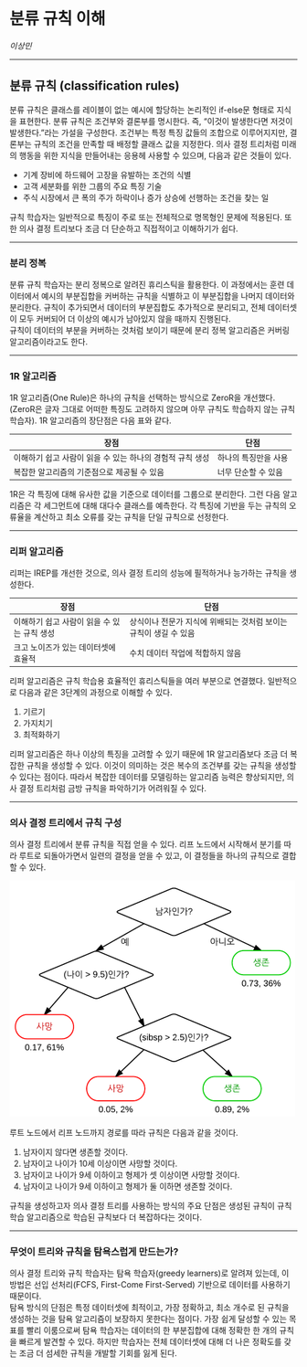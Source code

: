 분류 규칙 이해
================
*이상민*

-----

## 분류 규칙 (classification rules)

분류 규칙은 클래스를 레이블이 없는 예시에 할당하는 논리적인 if-else문 형태로 지식을 표현한다. 분류 규칙은 조건부와
결론부를 명시한다. 즉, “이것이 발생한다면 저것이 발생한다.”라는 가설을 구성한다. 조건부는 특정 특징 값들의
조합으로 이루어지지만, 결론부는 규칙의 조건을 만족할 때 배정할 클래스 값을 지정한다. 의사 결정 트리처럼 미래의 행동을
위한 지식을 만들어내는 응용헤 사용할 수 있으며, 다음과 같은 것들이 있다.

  - 기계 장비에 하드웨어 고장을 유발하는 조건의 식별
  - 고객 세분화를 위한 그룹의 주요 특징 기술
  - 주식 시장에서 큰 폭의 주가 하락이나 증가 상승에 선행하는 조건을 찾는 일

규칙 학습자는 일반적으로 특징이 주로 또는 전체적으로 명목형인 문제에 적용된다. 또한 의사 결정 트리보다 조금 더 단순하고
직접적이고 이해하기가 쉽다.

-----

### 분리 정복

분류 규칙 학습자는 분리 정복으로 알려진 휴리스틱을 활용한다. 이 과정에서는 훈련 데이터에서 예시의 부분집합을 커버하는 규칙을
식별하고 이 부분집합을 나머지 데이터와 분리한다. 규칙이 추가되면서 데이터의 부분집합도 추가적으로 분리되고, 전체
데이터셋이 모두 커버되어 더 이상의 예시가 남아있지 않을 때까지 진행된다.  
규칙이 데이터의 부분을 커버하는 것처럼 보이기 때문에 분리 정복 알고리즘은 커버링 알고리즘이라고도 한다.

-----

### 1R 알고리즘

1R 알고리즘(One Rule)은 하나의 규칙을 선택하는 방식으로 ZeroR을 개선했다. (ZeroR은 글자 그대로 어떠한 특징도
고려하지 않으며 아무 규칙도 학습하지 않는 규칙 학습자). 1R 알고리즘의 장단점은 다음 표와 같다.

| 장점                                | 단점          |
| --------------------------------- | ----------- |
| 이해하기 쉽고 사람이 읽을 수 있는 하나의 경험적 규칙 생성 | 하나의 특징만을 사용 |
| 복잡한 알고리즘의 기준점으로 제공될 수 있음          | 너무 단순할 수 있음 |

1R은 각 특징에 대해 유사한 값을 기준으로 데이터를 그룹으로 분리한다. 그런 다음 알고리즘은 각 세그먼트에 대해 대다수 클래스를
예측한다. 각 특징에 기반을 두는 규칙의 오류율을 계산하고 최소 오류를 갖는 규칙을 단일 규칙으로 선정한다.

-----

### 리퍼 알고리즘

리퍼는 IREP를 개선한 것으로, 의사 결정 트리의 성능에 필적하거나 능가하는 규칙을 생성한다.

| 장점                        | 단점                                    |
| ------------------------- | ------------------------------------- |
| 이해하기 쉽고 사람이 읽을 수 있는 규칙 생성 | 상식이나 전문가 지식에 위배되는 것처럼 보이는 규칙이 생길 수 있음 |
| 크고 노이즈가 있는 데이터셋에 효율적      | 수치 데이터 작업에 적합하지 않음                    |

리퍼 알고리즘은 규칙 학습용 효율적인 휴리스틱들을 여러 부분으로 연결했다. 일반적으로 다음과 같은 3단계의 과정으로 이해할 수
있다.

1.  기르기
2.  가지치기
3.  최적화하기

리퍼 알고리즘은 하나 이상의 특징을 고려할 수 있기 때문에 1R 알고리즘보다 조금 더 복잡한 규칙을 생성할 수 있다. 이것이
의미하는 것은 복수의 조건부를 갖는 규칙을 생성할 수 있다는 점이다. 따라서 복잡한 데이터를 모델링하는 알고리즘 능력은
향상되지만, 의사 결정 트리처럼 금방 규칙을 파악하기가 어려워질 수 있다.

-----

### 의사 결정 트리에서 규칙 구성

의사 결정 트리에서 분류 규칙을 직접 얻을 수 있다. 리프 노드에서 시작해서 분기를 따라 루트로 되돌아가면서 일련의 결정을 얻을
수 있고, 이 결정들을 하나의 규칙으로 결합할 수 있다.

![](./formula/tree.png)

루트 노드에서 리프 노드까지 경로를 따라 규칙은 다음과 같을 것이다.

1.  남자이지 않다면 생존할 것이다.
2.  남자이고 나이가 10세 이상이면 사망할 것이다.
3.  남자이고 나이가 9세 이하이고 형제가 셋 이상이면 사망할 것이다.
4.  남자이고 나이가 9세 이하이고 형제가 둘 이하면 생존할 것이다.

규칙을 생성하고자 의사 결정 트리를 사용하는 방식의 주요 단점은 생성된 규칙이 규칙 학습 알고리즘으로 학습된 규칙보다 더
복잡하다는 것이다.

-----

### 무엇이 트리와 규칙을 탐욕스럽게 만드는가?

의사 결정 트리와 규칙 학습자는 탐욕 학습자(greedy learners)로 알려져 있는데, 이 방법은 선입 선처리(FCFS,
First-Come First-Served) 기반으로 데이터를 사용하기 때문이다.  
탐욕 방식의 단점은 특정 데이터셋에 최적이고, 가장 정확하고, 최소 개수로 된 규칙을 생성하는 것을 탐욕 알고리즘이 보장하지
못한다는 점이다. 가장 쉽게 달성할 수 있는 목표를 빨리 이룸으로써 탐욕 학습자는 데이터의 한 부분집합에 대해 정확한
한 개의 규칙을 빠르게 발견할 수 있다. 하지만 학습자는 전체 데이터셋에 대해 더 나은 정확도를 갖는 조금 더 섬세한 규칙을
개발할 기회를 잃게 된다.

